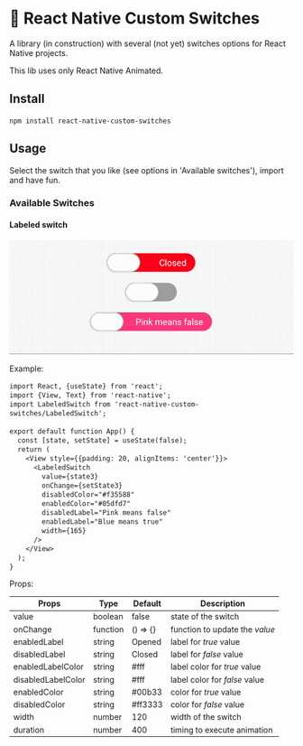 # :snail: React Native Custom Switches

A library (in construction) with several (not yet) switches options for React Native projects.

This lib uses only React Native Animated.

## Install

````
npm install react-native-custom-switches
````

## Usage

Select the switch that you like (see options in 'Available switches'), import and have fun.

### Available Switches

#### Labeled switch

![Labeled switch gif](./assets/labeledSwitch.gif)

Example:

```
import React, {useState} from 'react';
import {View, Text} from 'react-native';
import LabeledSwitch from 'react-native-custom-switches/LabeledSwitch';

export default function App() {
  const [state, setState] = useState(false);
  return (
    <View style={{padding: 20, alignItems: 'center'}}>
      <LabeledSwitch
        value={state3}
        onChange={setState3}
        disabledColor="#f35588"
        enabledColor="#05dfd7"
        disabledLabel="Pink means false"
        enabledLabel="Blue means true"
        width={165}
      />
    </View>
  );
}
```

Props:

| Props              | Type     | Default  | Description                    |
| ------------------ | -------- | -------- | ------------------------------ |
| value              | boolean  | false    | state of the switch            |
| onChange           | function | () => {} | function to update the _value_ |
| enabledLabel       | string   | Opened   | label for _true_ value         |
| disabledLabel      | string   | Closed   | label for _false_ value        |
| enabledLabelColor  | string   | #fff     | label color for _true_ value   |
| disabledLabelColor | string   | #fff     | label color for _false_ value  |
| enabledColor       | string   | #00b33   | color for _true_ value         |
| disabledColor      | string   | #ff3333  | color for _false_ value        |
| width              | number   | 120      | width of the switch            |
| duration           | number   | 400      | timing to execute animation    |
